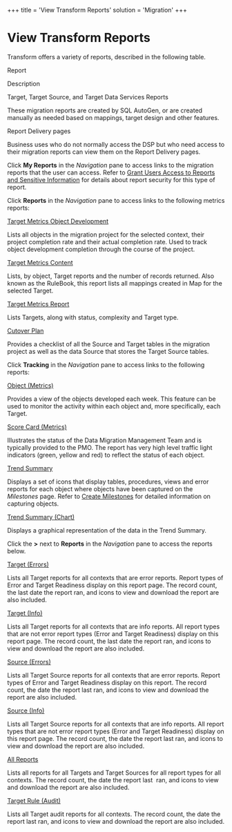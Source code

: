 +++
title = 'View Transform Reports'
solution = 'Migration'
+++

# View Transform Reports

Transform offers a variety of reports, described in the following table.

Report

Description

Target, Target Source, and Target Data Services Reports

These migration reports are created by SQL AutoGen, or are created
manually as needed based on mappings, target design and other features.

Report Delivery pages

Business uses who do not normally access the DSP but who need access to
their migration reports can view them on the Report Delivery pages.

Click **My Reports** in the *Navigation* pane to access links to the
migration reports that the user can access. Refer to [Grant Users Access
to Reports and Sensitive
Information](Grant_Users_Access_to_Reports_and_Sensitive_Data.htm) for
details about report security for this type of report.

Click **Reports** in the *Navigation* pane to access links to the
following metrics reports:

[Target Metrics Object
Development](Target_Metrics_Object_Development.htm)

Lists all objects in the migration project for the selected context,
their project completion rate and their actual completion rate. Used to
track object development completion through the course of the project.

[Target Metrics Content](Target_Metrics_Content.htm)

Lists, by object, Target reports and the number of records returned.
Also known as the RuleBook, this report lists all mappings created in
Map for the selected Target.

[Target Metrics Report](Target_Metrics_Report.htm)

Lists Targets, along with status, complexity and Target type.

[Cutover Plan](../Page_Desc/Cutover_Plan.htm)

Provides a checklist of all the Source and Target tables in the
migration project as well as the data Source that stores the Target
Source tables.

Click **Tracking** in the *Navigation* pane to access links to the
following reports:

[Object (Metrics)](../Page_Desc/Object_Metrics.htm)

Provides a view of the objects developed each week. This feature can be
used to monitor the activity within each object and, more specifically,
each Target.

[Score Card (Metrics)](../Page_Desc/Score_Card_Metrics.htm)

Illustrates the status of the Data Migration Management Team and is
typically provided to the PMO. The report has very high level traffic
light indicators (green, yellow and red) to reflect the status of each
object.

[Trend Summary](../Page_Desc/Trend_Summary.htm)

Displays a set of icons that display tables, procedures, views and error
reports for each object where objects have been captured on the
*Milestones* page. Refer to [Create Milestones](Create_Milestones.htm)
for detailed information on capturing objects.

[Trend Summary (Chart)](Trend_Summary_Chart.htm)

Displays a graphical representation of the data in the Trend Summary.

Click the **\>** next to **Reports** in the *Navigation* pane to access
the reports below.

[Target (Errors)](../Page_Desc/Target_Errors.htm)

Lists all Target reports for all contexts that are error reports. Report
types of Error and Target Readiness display on this report page. The
record count, the last date the report ran, and icons to view and
download the report are also included.

[Target (Info)](../Page_Desc/Target_Info.htm)

Lists all Target reports for all contexts that are info reports. All
report types that are not error report types (Error and Target
Readiness) display on this report page. The record count, the last date
the report ran, and icons to view and download the report are also
included.

[Source (Errors)](../Page_Desc/Source_Errors.htm)

Lists all Target Source reports for all contexts that are error reports.
Report types of Error and Target Readiness display on this report. The
record count, the date the report last ran, and icons to view and
download the report are also included.

[Source (Info)](../Page_Desc/Source_Info.htm)

Lists all Target Source reports for all contexts that are info reports.
All report types that are not error report types (Error and Target
Readiness) display on this report page. The record count, the date the
report last ran, and icons to view and download the report are also
included.

[All Reports](../Page_Desc/All_Reports.htm)

Lists all reports for all Targets and Target Sources for all report
types for all contexts. The record count, the date the report last  ran,
and icons to view and download the report are also included.

[Target Rule (Audit)](../Page_Desc/Target_Rule_Audit_Report.htm)

Lists all Target audit reports for all contexts. The record count, the
date the report last ran, and icons to view and download the report are
also included.
